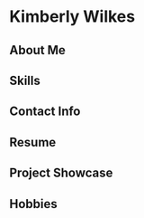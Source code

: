 # Kimberly Wilkes

## About Me

## Skills

## Contact Info

## Resume

## Project Showcase

## Hobbies
